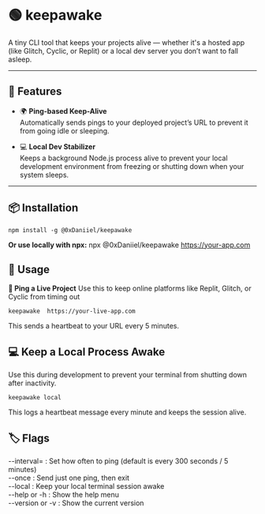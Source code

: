 # 🟢 keepawake

A tiny CLI tool that keeps your projects alive — whether it's a hosted app (like Glitch, Cyclic, or Replit) or a local dev server you don’t want to fall asleep.

---

## 🔧 Features

- 🌍 **Ping-based Keep-Alive**  
  Automatically sends pings to your deployed project’s URL to prevent it from going idle or sleeping.

- 💻 **Local Dev Stabilizer**  
  Keeps a background Node.js process alive to prevent your local development environment from freezing or shutting down when your system sleeps.

---

## 📦 Installation

```
npm install -g @0xDaniiel/keepawake
```

**Or use locally with npx:**
npx @0xDaniiel/keepawake https://your-app.com

## 🚀 Usage

**🔁 Ping a Live Project**
Use this to keep online platforms like Replit, Glitch, or Cyclic from timing out

```
keepawake  https://your-live-app.com
```

This sends a heartbeat to your URL every 5 minutes.

## 💻 Keep a Local Process Awake

Use this during development to prevent your terminal from shutting down after inactivity.

```
keepawake local
```

This logs a heartbeat message every minute and keeps the session alive.

## 🏷️ Flags

--interval=<seconds> : Set how often to ping (default is every 300 seconds / 5 minutes)  
--once : Send just one ping, then exit  
--local : Keep your local terminal session awake  
--help or -h : Show the help menu  
--version or -v : Show the current version
